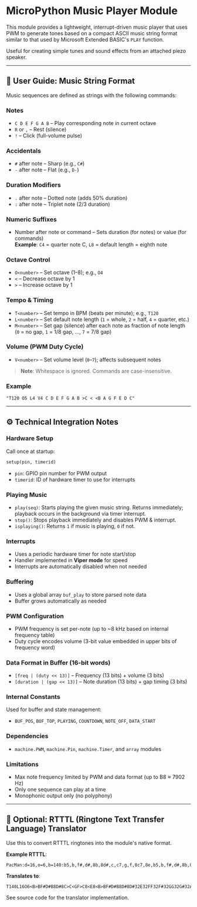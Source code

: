 # MicroPython Music Player Module

This module provides a lightweight, interrupt-driven music player that uses PWM to generate tones based on a compact ASCII music string format similar to that used by Microsoft Extended BASIC's `PLAY` function.

Useful for creating simple tunes and sound effects from an attached piezo speaker.

---

## 🎵 User Guide: Music String Format

Music sequences are defined as strings with the following commands:

### Notes
- `C D E F G A B` – Play corresponding note in current octave  
- `R` or `,` – Rest (silence)  
- `!` – Click (full-volume pulse)

### Accidentals
- `#` after note – Sharp (e.g., `C#`)  
- `-` after note – Flat (e.g., `D-`)

### Duration Modifiers
- `.` after note – Dotted note (adds 50% duration)  
- `:` after note – Triplet note (2/3 duration)

### Numeric Suffixes
- Number after note or command – Sets duration (for notes) or value (for commands)  
  **Example**: `C4` = quarter note C, `L8` = default length = eighth note

### Octave Control
- `O<number>` – Set octave (1–8); e.g., `O4`  
- `<` – Decrease octave by 1  
- `>` – Increase octave by 1

### Tempo & Timing
- `T<number>` – Set tempo in BPM (beats per minute); e.g., `T120`  
- `L<number>` – Set default note length (`1` = whole, `2` = half, `4` = quarter, etc.)  
- `M<number>` – Set gap (silence) after each note as fraction of note length  
  (`0` = no gap, `1` = 1/8 gap, ..., `7` = 7/8 gap)

### Volume (PWM Duty Cycle)
- `V<number>` – Set volume level (`0`–`7`); affects subsequent notes

> **Note**: Whitespace is ignored. Commands are case-insensitive.

### Example
```text
"T120 O5 L4 V4 C D E F G A B >C < <B A G F E D C"
```

---

## ⚙️ Technical Integration Notes

### Hardware Setup
Call once at startup:
```python
setup(pin, timerid)
```
- `pin`: GPIO pin number for PWM output  
- `timerid`: ID of hardware timer to use for interrupts  

### Playing Music
- `play(seq)`: Starts playing the given music string. Returns immediately; playback occurs in the background via timer interrupt.  
- `stop()`: Stops playback immediately and disables PWM & interrupt.  
- `isplaying()`: Returns `1` if music is playing, `0` if not.

### Interrupts
- Uses a periodic hardware timer for note start/stop  
- Handler implemented in **Viper mode** for speed  
- Interrupts are automatically disabled when not needed

### Buffering
- Uses a global array `buf_play` to store parsed note data  
- Buffer grows automatically as needed

### PWM Configuration
- PWM frequency is set per-note (up to ~8 kHz based on internal frequency table)  
- Duty cycle encodes volume (3-bit value embedded in upper bits of frequency word)

### Data Format in Buffer (16-bit words)
- `[freq | (duty << 13)]` – Frequency (13 bits) + volume (3 bits)  
- `[duration | (gap << 13)]` – Note duration (13 bits) + gap timing (3 bits)

### Internal Constants
Used for buffer and state management:
- `BUF_POS`, `BUF_TOP`, `PLAYING`, `COUNTDOWN`, `NOTE_OFF`, `DATA_START`

### Dependencies
- `machine.PWM`, `machine.Pin`, `machine.Timer`, and `array` modules

### Limitations
- Max note frequency limited by PWM and data format (up to B8 ≈ 7902 Hz)  
- Only one sequence can play at a time  
- Monophonic output only (no polyphony)

---

## 📱 Optional: RTTTL (Ringtone Text Transfer Language) Translator

Use this to convert RTTTL ringtones into the module's native format.

**Example RTTTL**:
```text
PacMan:d=16,o=6,b=140:b5,b,f#,d#,8b,8d#,c,c7,g,f,8c7,8e,b5,b,f#,d#,8b,8d#,32d#,32e,f,32f,32f#,g,32g,32g#,a,8b
```

**Translates to**:
```text
T140L16O6<B>BF#D#B8D#8C>C<GF>C8<E8<B>BF#D#B8D#8D#32E32FF32F#32GG32G#32AB8
```

See source code for the translator implementation.
